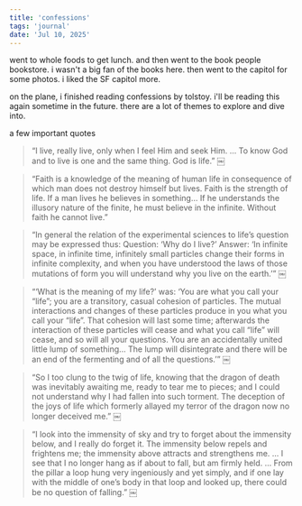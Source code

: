 ```yaml
---
title: 'confessions'
tags: 'journal'
date: 'Jul 10, 2025'
---
```


went to whole foods to get lunch. and then went to the book people bookstore. i wasn't a big fan of the books here. then went to the capitol for some photos. i liked the SF capitol more.

on the plane, i finished reading confessions by tolstoy. i'll be reading this again sometime in the future. there are a lot of themes to explore and dive into.

a few important quotes

> “I live, really live, only when I feel Him and seek Him. ... To know God and to live is one and the same thing. God is life.” ￼

> “Faith is a knowledge of the meaning of human life in consequence of which man does not destroy himself but lives. Faith is the strength of life. If a man lives he believes in something… If he understands the illusory nature of the finite, he must believe in the infinite. Without faith he cannot live.”

> “In general the relation of the experimental sciences to life’s question may be expressed thus: Question: ‘Why do I live?’ Answer: ‘In infinite space, in infinite time, infinitely small particles change their forms in infinite complexity, and when you have understood the laws of those mutations of form you will understand why you live on the earth.’” ￼

> “‘What is the meaning of my life?’ was: ‘You are what you call your “life”; you are a transitory, casual cohesion of particles. The mutual interactions and changes of these particles produce in you what you call your “life”. That cohesion will last some time; afterwards the interaction of these particles will cease and what you call “life” will cease, and so will all your questions. You are an accidentally united little lump of something... The lump will disintegrate and there will be an end of the fermenting and of all the questions.’” ￼

> “So I too clung to the twig of life, knowing that the dragon of death was inevitably awaiting me, ready to tear me to pieces; and I could not understand why I had fallen into such torment. The deception of the joys of life which formerly allayed my terror of the dragon now no longer deceived me.” ￼

> “I look into the immensity of sky and try to forget about the immensity below, and I really do forget it. The immensity below repels and frightens me; the immensity above attracts and strengthens me. ... I see that I no longer hang as if about to fall, but am firmly held. ... From the pillar a loop hung very ingeniously and yet simply, and if one lay with the middle of one’s body in that loop and looked up, there could be no question of falling.” ￼
